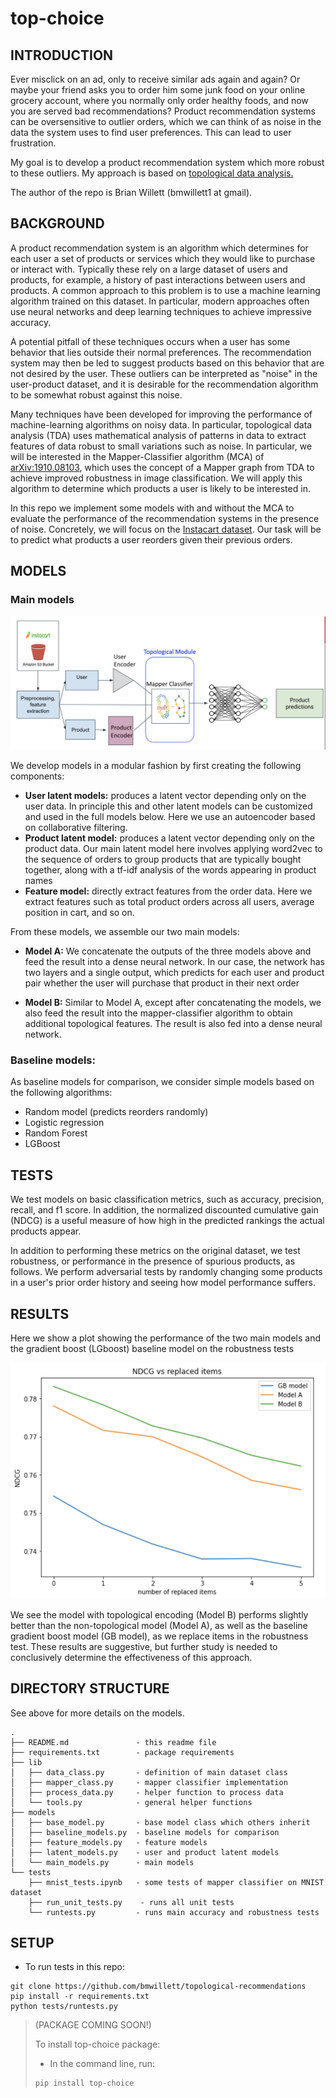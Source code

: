 
# top-choice

## INTRODUCTION

Ever misclick on an ad, only to receive similar ads again and again? Or 
maybe your friend asks you to order him some junk food on your 
online grocery account, where you normally only order healthy foods, 
and now you are served bad recommendations?  Product recommendation systems
can be oversensitive to outlier orders, which we can think of as noise in the
data the system uses to find user preferences.  This can lead to user frustration.

My goal is to develop a product recommendation system which more robust to these outliers.  My approach is based on [topological 
data analysis.](https://en.wikipedia.org/wiki/Topological_data_analysis)

The author of the repo is Brian Willett (bmwillett1 at gmail).

## BACKGROUND

A product recommendation system is an algorithm which determines for each user a set
of products or services which they would like to purchase or interact with.  Typically these
rely on a large dataset of users and products, for example, a history of
past interactions between users and products.  A common approach to this problem is
to use a machine learning algorithm trained on this dataset.  In particular, 
modern approaches often use neural networks and deep learning techniques to 
achieve impressive accuracy.

A potential pitfall of these techniques occurs when a user has some behavior that
lies outside their normal preferences.  The recommendation system may then be led to suggest products based on 
this behavior that are not desired by the user.  These outliers can be interpreted as 
"noise" in the user-product dataset, and it is desirable for the recommendation algorithm to 
be somewhat robust against this noise.

Many techniques have been developed for improving the performance of machine-learning
algorithms on noisy data.  In particular, topological data analysis (TDA) uses mathematical analysis
of patterns in data to extract features of data robust to small variations such as noise.  In 
particular, we will be interested in the Mapper-Classifier algorithm (MCA) of [arXiv:1910.08103](https://arxiv.org/pdf/1910.08103.pdf), 
which uses the concept of a Mapper graph from TDA to achieve improved robustness in image classification.  We will apply this algorithm to determine which products a user is likely to be interested in.
 
In this repo we implement some models with and without the MCA to evaluate
the performance of the recommendation systems in the presence of noise.  Concretely, we will
focus on the [Instacart dataset](https://www.instacart.com/datasets/grocery-shopping-2017).  Our task will be
to predict what products a user reorders given their previous orders.

## MODELS

### Main models

![Models](data/models.png)

We develop models in a modular fashion by first creating the following components:

- **User latent models:** produces a latent vector depending only on the user data.  In principle
this and other latent models can be customized and used in the full models below.  Here we use an
autoencoder based on collaborative filtering.
- **Product latent model:** produces a latent vector depending only on the product data.  Our main
latent model here involves applying word2vec to the sequence of orders to group products
that are typically bought together, along with a tf-idf analysis of the words appearing
in product names
- **Feature model:** directly extract features from the order data.  Here we extract features
such as total product orders across all users, average position in cart, and so on.

From these models, we assemble our two main models:

- **Model A:** We concatenate the outputs of the three models above and
feed the result into a dense neural network.  In our case, the network
has two layers and a single output, which predicts for each user and
product pair whether the user will purchase that product in their next order

- **Model B:** Similar to Model A, except after concatenating the
models, we also feed the result into the mapper-classifier algorithm
to obtain additional topological features.  The result is also fed into
a dense neural network.

### Baseline models:

As baseline models for comparison, we consider simple models based on the following algorithms:

- Random model (predicts reorders randomly)
- Logistic regression
- Random Forest
- LGBoost 

## TESTS

We test models on basic classification metrics, such as accuracy, precision, recall, and f1 score.  In
addition, the normalized discounted cumulative gain (NDCG) is a useful measure
of how high in the predicted rankings the actual products appear.

In addition to performing these metrics on the original dataset, we test
robustness, or performance in the presence of spurious products, as follows. 
We perform adversarial tests by randomly changing some products in a user's prior
order history and seeing how model performance suffers. 

## RESULTS

Here we show a plot showing the performance of the two main models and 
the gradient boost (LGboost) baseline model on the robustness tests

![Robustness tests](data/plot.png)

We see the model with topological encoding (Model B) performs slightly better than the
non-topological model (Model A), as well as the baseline gradient boost model (GB model), as we replace
items in the robustness test.  These results are suggestive, but further study is needed
to conclusively determine the effectiveness of this approach.

## DIRECTORY STRUCTURE

See above for more details on the models.

```
.
├── README.md               - this readme file
├── requirements.txt        - package requirements
├── lib
│   ├── data_class.py       - definition of main dataset class
│   ├── mapper_class.py     - mapper classifier implementation
│   ├── process_data.py     - helper function to process data
│   └── tools.py            - general helper functions
├── models
│   ├── base_model.py       - base model class which others inherit
│   ├── baseline_models.py  - baseline models for comparison
│   ├── feature_models.py   - feature models
│   ├── latent_models.py    - user and product latent models
│   └── main_models.py      - main models
└── tests
    ├── mnist_tests.ipynb   - some tests of mapper classifier on MNIST dataset
    ├── run_unit_tests.py    - runs all unit tests
    └── runtests.py         - runs main accuracy and robustness tests
```

## SETUP


- To run tests in this repo:

```console
git clone https://github.com/bmwillett/topological-recommendations
pip install -r requirements.txt
python tests/runtests.py
```

> (PACKAGE COMING SOON!) 
>
> To install top-choice package:
>
> - In the command line, run:
> ```console
> pip install top-choice
> ```



